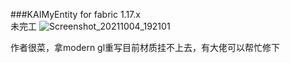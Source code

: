 ###KAIMyEntity for fabric 1.17.x     
未完工
![Screenshot_20211004_192101](https://user-images.githubusercontent.com/43900799/135843230-0344354f-62ce-43c1-9453-6d27d6c07271.png)

作者很菜，拿modern gl重写目前材质挂不上去，有大佬可以帮忙修下
